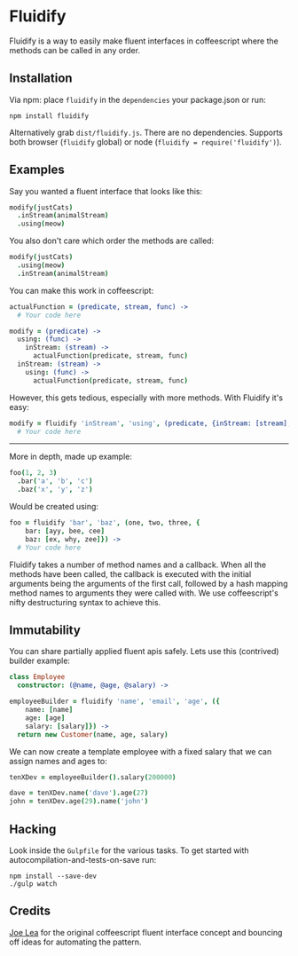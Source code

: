Fluidify
===

Fluidify is a way to easily make fluent interfaces in coffeescript where the methods can be called in any order.

Installation
---

Via npm: place `fluidify` in the `dependencies` your package.json or run:

````
npm install fluidify
````

Alternatively grab `dist/fluidify.js`. There are no dependencies. Supports both browser (`fluidify` global) or node
(`fluidify = require('fluidify')`).

Examples
---

Say you wanted a fluent interface that looks like this:

````coffee
modify(justCats)
  .inStream(animalStream)
  .using(meow)
````

You also don't care which order the methods are called:

````coffee
modify(justCats)
  .using(meow)
  .inStream(animalStream)
````

You can make this work in coffeescript:

````coffee
actualFunction = (predicate, stream, func) ->
  # Your code here

modify = (predicate) ->
  using: (func) ->
    inStream: (stream) ->
      actualFunction(predicate, stream, func)
  inStream: (stream) ->
    using: (func) ->
      actualFunction(predicate, stream, func)
````

However, this gets tedious, especially with more methods. With Fluidify it's easy:

````coffee
modify = fluidify 'inStream', 'using', (predicate, {inStream: [stream], using: [func]}) ->
  # Your code here
````

---

More in depth, made up example:

````coffee
foo(1, 2, 3)
  .bar('a', 'b', 'c')
  .baz('x', 'y', 'z')
````

Would be created using:

````coffee
foo = fluidify 'bar', 'baz', (one, two, three, {
    bar: [ayy, bee, cee]
    baz: [ex, why, zee]}) ->
  # Your code here
````

Fluidify takes a number of method names and a callback. When all the methods have been called, the callback is executed with the
initial arguments being the arguments of the first call, followed by a hash mapping method names to arguments they were called
with. We use coffeescript's nifty destructuring syntax to achieve this.

Immutability
---

You can share partially applied fluent apis safely. Lets use this (contrived) builder example:

````coffee
class Employee
  constructor: (@name, @age, @salary) ->

employeeBuilder = fluidify 'name', 'email', 'age', ({
    name: [name]
    age: [age]
    salary: [salary]}) ->
  return new Customer(name, age, salary)
````

We can now create a template employee with a fixed salary that we can assign names and ages to:

````coffee
tenXDev = employeeBuilder().salary(200000)

dave = tenXDev.name('dave').age(27)
john = tenXDev.age(29).name('john')
````

Hacking
---

Look inside the `Gulpfile` for the various tasks. To get started with autocompilation-and-tests-on-save run:

````
npm install --save-dev
./gulp watch
````

Credits
---

[Joe Lea](https://github.com/joelea) for the original coffeescript fluent interface concept and bouncing off ideas for automating
 the pattern.
